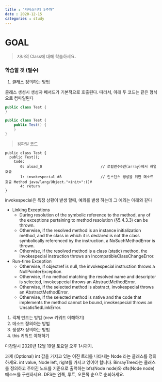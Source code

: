 ```yaml
---
title : "자바스터디 5주차"
date : 2020-12-15
categories : study
---
```


# GOAL
> 자바의 Class에 대해 학습하세요.

### 학습할 것 (필수)
1. 클래스 정의하는 방법

클래스 생성시 생성자 메서드가 기본적으로 호출된다.
따라서, 아래 두 코드는 같은 형식으로 컴파일된다
```java
public class Test {
}
```
```java
public class Test {
    public Test() {
    }
}
```
> 컴파일 코드
```
public class Test {
  public Test();
    Code:
       0: aload_0                           // 로컬변수0번(array)에서 배열 호출
       1: invokespecial #8                  // 인스턴스 생성을 위한 메소드 호출 Method java/lang/Object."<init>":()V
       4: return
}
```
invokespecial은 특정 상황이 발생 할때, 예외를 발생 하는데 그 예외는 아래와 같다
+ Linking Exceptions
    * During resolution of the symbolic reference to the method, any of the exceptions pertaining to method resolution (§5.4.3.3) can be thrown.
    * Otherwise, if the resolved method is an instance initialization method, and the class in which it is declared is not the class symbolically referenced by the instruction, a NoSuchMethodError is thrown.
    * Otherwise, if the resolved method is a class (static) method, the invokespecial instruction throws an IncompatibleClassChangeError.
+ Run-time Exception
    * Otherwise, if objectref is null, the invokespecial instruction throws a NullPointerException.
    * Otherwise, if no method matching the resolved name and descriptor is selected, invokespecial throws an AbstractMethodError.
    * Otherwise, if the selected method is abstract, invokespecial throws an AbstractMethodError.
    * Otherwise, if the selected method is native and the code that implements the method cannot be bound, invokespecial throws an UnsatisfiedLinkError.


1. 객체 만드는 방법 (new 키워드 이해하기)
1. 메소드 정의하는 방법
1. 생성자 정의하는 방법
1. this 키워드 이해하기

마감일시
2020년 12월 19일 토요일 오후 1시까지.

과제 (Optional)
int 값을 가지고 있는 이진 트리를 나타내는 Node 라는 클래스를 정의하세요.
int value, Node left, right를 가지고 있어야 합니다.
BinrayTree라는 클래스를 정의하고 주어진 노드를 기준으로 출력하는 bfs(Node node)와 dfs(Node node) 메소드를 구현하세요.
DFS는 왼쪽, 루트, 오른쪽 순으로 순회하세요.

